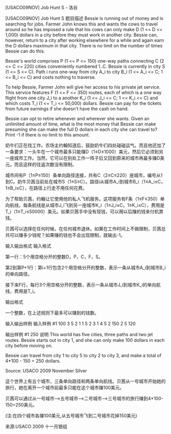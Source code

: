 



[USACO09NOV] Job Hunt S - 洛谷














[USACO09NOV] Job Hunt S
题目描述
Bessie is running out of money and is searching for jobs. Farmer John knows this and wants the cows to travel around so he has imposed a rule that his cows can only make D (1 <= D <= 1,000) dollars in a city before they must work in another city. Bessie can, however, return to a city after working elsewhere for a while and again earn the D dollars maximum in that city. There is no limit on the number of times Bessie can do this.

Bessie's world comprises P (1 <= P <= 150) one-way paths connecting C (2 <= C <= 220) cities conveniently numbered 1..C. Bessie is currently in city S (1 <= S <= C). Path i runs one-way from city A\_i to city B\_i (1 <= A\_i <= C; 1 <= B\_i <= C) and costs nothing to traverse.

To help Bessie, Farmer John will give her access to his private jet service. This service features F (1 <= F <= 350) routes, each of which is a one way flight from one city J\_i to a another K\_i (1 <= J\_i <= C; 1 <= K\_i <= C) and which costs T\_i (1 <= T\_i <= 50,000) dollars. Bessie can pay for the tickets from future earnings if she doesn't have the cash on hand.

Bessie can opt to retire whenever and wherever she wants. Given an unlimited amount of time, what is the most money that Bessie can make presuming she can make the full D dollars in each city she can travel to?  Print -1 if there is no limit to this amount.

奶牛们正在找工作。农场主约翰知道后，鼓励奶牛们四处碰碰运气。而且他还加了一条要求：一头牛在一个城市最多只能赚D（1≤D≤1000）美元，然后它必须到另一座城市工作。当然，它可以在别处工作一阵子后又回到原来的城市再最多赚D美元。而且这样的往返次数没有限制。

城市间有P（1≤P≤150）条单向路径连接，共有C（2≤C≤220）座城市，编号从1到C。奶牛贝茜当前处在城市S（1≤S≤C）。路径i从城市A\_i到城市B\_i（1≤A\_i≤C，1≤B\_i≤C），在路径上行走不用任何花费。

为了帮助贝茜，约翰让它使用他的私人飞机服务。这项服务有F条（1≤F≤350）单向航线，每条航线是从城市J\_i飞到另一座城市K\_i（1≤J\_i≤C，1≤K\_i≤C），费用是T\_i（1≤T\_i≤50000）美元。如果贝茜手中没有现钱，可以用以后赚的钱来付机票钱。

贝茜可以选择在任何时候，在任何城市退休。如果在工作时间上不做限制，贝茜总共可以赚多少钱呢？如果赚的钱也不会出现限制，就输出-1。

输入输出格式
输入格式

第一行：5个用空格分开的整数D，P，C，F，S。

第2到第P+1行：第i+1行包含2个用空格分开的整数，表示一条从城市A\_i到城市B\_i的单向路径。

接下来F行，每行3个用空格分开的整数，表示一条从城市J\_i到城市K\_i的单向航线，费用是T\_i。

输出格式

一个整数，在上述规则下最多可以赚到的钱数。

输入输出样例
输入样例 #1
100 3 5 2 1
1 5
2 3
1 4
5 2 150
2 5 120

输出样例 #1
250
说明
This world has five cities, three paths and two jet routes. Bessie starts out in city 1, and she can only make 100 dollars in each city before moving on.


Bessie can travel from city 1 to city 5 to city 2 to city 3, and make a total of 4\*100 - 150 = 250 dollars.


Source: USACO 2009 November Silver

这个世界上有五个城市，三条单向路径和两条单向航线。贝茜从一号城市开始她的旅行，她在离开一个城市前最多只能在这个城市赚100美元。


贝茜可以通过从一号城市-->五号城市-->二号城市-->三号城市的旅行赚到4\*100-150=250美元。


(注:在四个城市各赚100美元,从五号城市飞到二号城市花掉150美元)


来源:USACO 2009 十一月银组







